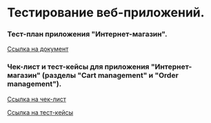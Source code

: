 # Тестирование веб-приложений.


### Тест-план приложения "Интернет-магазин".
[Ссылка на документ](https://docs.google.com/spreadsheets/d/1CCoHI9oucsJYGNEvq63fY73pzkVQnNNO915GFC16M8w/edit?usp=sharing)


### Чек-лист и тест-кейсы для приложения "Интернет-магазин" (разделы "Cart management" и "Order management").
[Ссылка на чек-лист](https://docs.google.com/spreadsheets/d/1FR73FH7xa3uoqTse9gBusu4tJ5L1X9Gko62JCt1heWw/edit?gid=1070524143#gid=1070524143)

[Ссылка на тест-кейсы](https://github.com/KaspianChi/Web/blob/main/Набор%20тест-кейсов%20Дмитрий%20Демчило.pdf)
